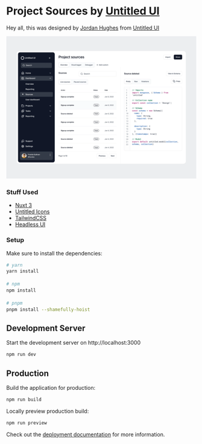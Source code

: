 # Project Sources by [Untitled UI](https://www.untitledui.com/)

Hey all, this was designed by [Jordan Hughes](https://dribbble.com/jordanhughes) from [Untitled UI](https://www.untitledui.com/)

![Design](/public/image.webp)

### Stuff Used

- [Nuxt 3](https://nuxt.com/docs/getting-started/introduction)
- [Untitled Icons](https://www.untitledui.com/icons)
- [TailwindCSS](https://tailwindcss.com/)
- [Headless UI](https://headlessui.com/)

### Setup

Make sure to install the dependencies:

```bash
# yarn
yarn install

# npm
npm install

# pnpm
pnpm install --shamefully-hoist
```

## Development Server

Start the development server on http://localhost:3000

```bash
npm run dev
```

## Production

Build the application for production:

```bash
npm run build
```

Locally preview production build:

```bash
npm run preview
```

Check out the [deployment documentation](https://nuxt.com/docs/getting-started/deployment) for more information.
